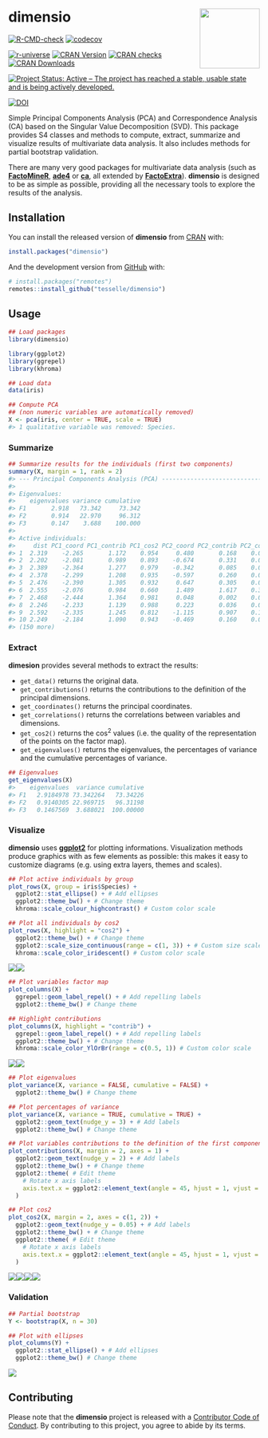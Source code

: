
<!-- README.md is generated from README.Rmd. Please edit that file -->

# dimensio <img width=120px src="man/figures/logo.png" align="right" />

<!-- badges: start -->

[![R-CMD-check](https://github.com/tesselle/dimensio/workflows/R-CMD-check/badge.svg)](https://github.com/tesselle/dimensio/actions)
[![codecov](https://codecov.io/gh/tesselle/dimensio/branch/master/graph/badge.svg)](https://codecov.io/gh/tesselle/dimensio)

[![r-universe](https://tesselle.r-universe.dev/badges/dimensio)](https://tesselle.r-universe.dev)
[![CRAN
Version](http://www.r-pkg.org/badges/version/dimensio)](https://cran.r-project.org/package=dimensio)
[![CRAN
checks](https://cranchecks.info/badges/worst/dimensio)](https://cran.r-project.org/web/checks/check_results_dimensio.html)
[![CRAN
Downloads](http://cranlogs.r-pkg.org/badges/dimensio)](https://cran.r-project.org/package=dimensio)

[![Project Status: Active – The project has reached a stable, usable
state and is being actively
developed.](https://www.repostatus.org/badges/latest/active.svg)](https://www.repostatus.org/#active)

[![DOI](https://zenodo.org/badge/DOI/10.5281/zenodo.4478530.svg)](https://doi.org/10.5281/zenodo.4478530)
<!-- badges: end -->

Simple Principal Components Analysis (PCA) and Correspondence Analysis
(CA) based on the Singular Value Decomposition (SVD). This package
provides S4 classes and methods to compute, extract, summarize and
visualize results of multivariate data analysis. It also includes
methods for partial bootstrap validation.

There are many very good packages for multivariate data analysis (such
as [**FactoMineR**](http://factominer.free.fr/),
[**ade4**](https://pbil.univ-lyon1.fr/ade4/) or
[**ca**](https://cran.r-project.org/package=ca), all extended by
[**FactoExtra**](https://rpkgs.datanovia.com/factoextra/)). **dimensio**
is designed to be as simple as possible, providing all the necessary
tools to explore the results of the analysis.

## Installation

You can install the released version of **dimensio** from
[CRAN](https://CRAN.R-project.org) with:

``` r
install.packages("dimensio")
```

And the development version from [GitHub](https://github.com/) with:

``` r
# install.packages("remotes")
remotes::install_github("tesselle/dimensio")
```

## Usage

``` r
## Load packages
library(dimensio)

library(ggplot2)
library(ggrepel)
library(khroma)
```

``` r
## Load data
data(iris)

## Compute PCA
## (non numeric variables are automatically removed)
X <- pca(iris, center = TRUE, scale = TRUE)
#> 1 qualitative variable was removed: Species.
```

### Summarize

``` r
## Summarize results for the individuals (first two components)
summary(X, margin = 1, rank = 2)
#> --- Principal Components Analysis (PCA) -----------------------------------------
#> 
#> Eigenvalues:
#>    eigenvalues variance cumulative
#> F1       2.918   73.342     73.342
#> F2       0.914   22.970     96.312
#> F3       0.147    3.688    100.000
#> 
#> Active individuals:
#>     dist PC1_coord PC1_contrib PC1_cos2 PC2_coord PC2_contrib PC2_cos2
#> 1  2.319    -2.265       1.172    0.954     0.480       0.168    0.043
#> 2  2.202    -2.081       0.989    0.893    -0.674       0.331    0.094
#> 3  2.389    -2.364       1.277    0.979    -0.342       0.085    0.020
#> 4  2.378    -2.299       1.208    0.935    -0.597       0.260    0.063
#> 5  2.476    -2.390       1.305    0.932     0.647       0.305    0.068
#> 6  2.555    -2.076       0.984    0.660     1.489       1.617    0.340
#> 7  2.468    -2.444       1.364    0.981     0.048       0.002    0.000
#> 8  2.246    -2.233       1.139    0.988     0.223       0.036    0.010
#> 9  2.592    -2.335       1.245    0.812    -1.115       0.907    0.185
#> 10 2.249    -2.184       1.090    0.943    -0.469       0.160    0.043
#> (150 more)
```

### Extract

**dimesion** provides several methods to extract the results:

-   `get_data()` returns the original data.
-   `get_contributions()` returns the contributions to the definition of
    the principal dimensions.
-   `get_coordinates()` returns the principal coordinates.
-   `get_correlations()` returns the correlations between variables and
    dimensions.
-   `get_cos2()` returns the cos<sup>2</sup> values (i.e. the quality of
    the representation of the points on the factor map).
-   `get_eigenvalues()` returns the eigenvalues, the percentages of
    variance and the cumulative percentages of variance.

``` r
## Eigenvalues
get_eigenvalues(X)
#>    eigenvalues  variance cumulative
#> F1   2.9184978 73.342264   73.34226
#> F2   0.9140305 22.969715   96.31198
#> F3   0.1467569  3.688021  100.00000
```

### Visualize

**dimensio** uses [**ggplot2**](https://github.com/tidyverse/ggplot2)
for plotting informations. Visualization methods produce graphics with
as few elements as possible: this makes it easy to customize diagrams
(e.g. using extra layers, themes and scales).

``` r
## Plot active individuals by group
plot_rows(X, group = iris$Species) +
  ggplot2::stat_ellipse() + # Add ellipses
  ggplot2::theme_bw() + # Change theme
  khroma::scale_colour_highcontrast() # Custom color scale

## Plot all individuals by cos2
plot_rows(X, highlight = "cos2") +
  ggplot2::theme_bw() + # Change theme
  ggplot2::scale_size_continuous(range = c(1, 3)) + # Custom size scale
  khroma::scale_color_iridescent() # Custom color scale
```

![](man/figures/README-plot-ind-1.png)![](man/figures/README-plot-ind-2.png)

``` r
## Plot variables factor map
plot_columns(X) +
  ggrepel::geom_label_repel() + # Add repelling labels
  ggplot2::theme_bw() # Change theme

## Highlight contributions
plot_columns(X, highlight = "contrib") +
  ggrepel::geom_label_repel() + # Add repelling labels
  ggplot2::theme_bw() + # Change theme
  khroma::scale_color_YlOrBr(range = c(0.5, 1)) # Custom color scale
```

![](man/figures/README-plot-var-1.png)![](man/figures/README-plot-var-2.png)

``` r
## Plot eigenvalues
plot_variance(X, variance = FALSE, cumulative = FALSE) +
  ggplot2::theme_bw() # Change theme

## Plot percentages of variance
plot_variance(X, variance = TRUE, cumulative = TRUE) +
  ggplot2::geom_text(nudge_y = 3) + # Add labels
  ggplot2::theme_bw() # Change theme

## Plot variables contributions to the definition of the first component
plot_contributions(X, margin = 2, axes = 1) +
  ggplot2::geom_text(nudge_y = 2) + # Add labels
  ggplot2::theme_bw() + # Change theme
  ggplot2::theme( # Edit theme
    # Rotate x axis labels
    axis.text.x = ggplot2::element_text(angle = 45, hjust = 1, vjust = 1)
  )

## Plot cos2
plot_cos2(X, margin = 2, axes = c(1, 2)) +
  ggplot2::geom_text(nudge_y = 0.05) + # Add labels
  ggplot2::theme_bw() + # Change theme
  ggplot2::theme( # Edit theme
    # Rotate x axis labels
    axis.text.x = ggplot2::element_text(angle = 45, hjust = 1, vjust = 1)
  )
```

![](man/figures/README-plot-eig-1.png)![](man/figures/README-plot-eig-2.png)![](man/figures/README-plot-eig-3.png)![](man/figures/README-plot-eig-4.png)

### Validation

``` r
## Partial bootstrap
Y <- bootstrap(X, n = 30)

## Plot with ellipses
plot_columns(Y) +
  ggplot2::stat_ellipse() + # Add ellipses
  ggplot2::theme_bw() # Change theme
```

![](man/figures/README-plot-valid-1.png)<!-- -->

## Contributing

Please note that the **dimensio** project is released with a
[Contributor Code of Conduct](https://www.tesselle.org/conduct.html). By
contributing to this project, you agree to abide by its terms.
